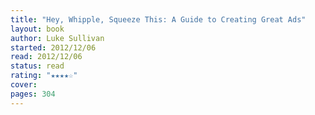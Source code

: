 ```yaml
---
title: "Hey, Whipple, Squeeze This: A Guide to Creating Great Ads"
layout: book
author: Luke Sullivan
started: 2012/12/06
read: 2012/12/06
status: read
rating: "★★★★☆"
cover: 
pages: 304
---
```


